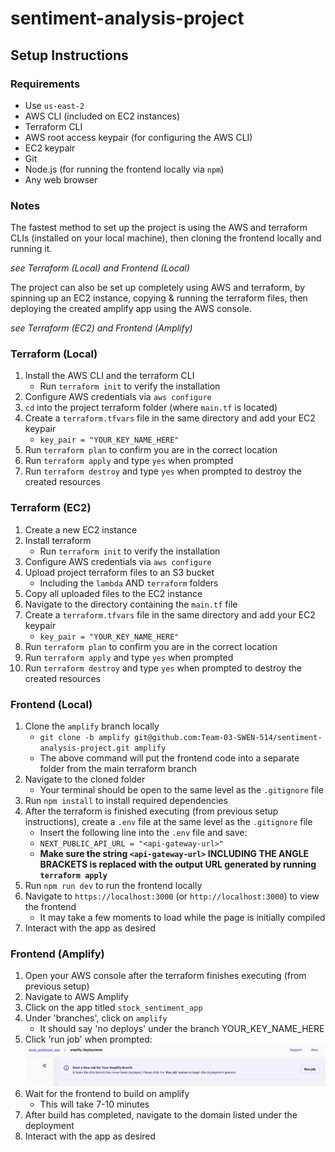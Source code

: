 # sentiment-analysis-project

## Setup Instructions

### Requirements

- Use `us-east-2`
- AWS CLI (included on EC2 instances)
- Terraform CLI
- AWS root access keypair (for configuring the AWS CLI)
- EC2 keypair
- Git
- Node.js (for running the frontend locally via `npm`)
- Any web browser

### Notes

The fastest method to set up the project is using the AWS and terraform CLIs (installed on your local machine), then cloning the frontend locally and running it. 

*see Terraform (Local) and Frontend (Local)*

The project can also be set up completely using AWS and terraform, by spinning up an EC2 instance, copying & running the terraform files, then deploying the created amplify app using the AWS console.

*see Terraform (EC2) and Frontend (Amplify)*

### Terraform (Local)

1. Install the AWS CLI and the terraform CLI
	- Run `terraform init` to verify the installation
2. Configure AWS credentials via `aws configure`
3. `cd` into the project terraform folder (where `main.tf` is located)
4. Create a `terraform.tfvars` file in the same directory and add your EC2 keypair
	- `key_pair = "YOUR_KEY_NAME_HERE"`
5. Run `terraform plan` to confirm you are in the correct location
6. Run `terraform apply` and type `yes` when prompted
7. Run `terraform destroy` and type `yes` when prompted to destroy the created resources

### Terraform (EC2)

1. Create a new EC2 instance
2. Install terraform
	- Run `terraform init` to verify the installation
3. Configure AWS credentials via `aws configure`
4. Upload project terraform files to an S3 bucket
	- Including the `lambda` AND `terraform` folders
5. Copy all uploaded files to the EC2 instance
6. Navigate to the directory containing the `main.tf` file
7. Create a `terraform.tfvars` file in the same directory and add your EC2 keypair
	- `key_pair = "YOUR_KEY_NAME_HERE"`
8. Run `terraform plan` to confirm you are in the correct location
9. Run `terraform apply` and type `yes` when prompted
10. Run `terraform destroy` and type `yes` when prompted to destroy the created resources

### Frontend (Local)

1. Clone the `amplify` branch locally
	- `git clone -b amplify git@github.com:Team-03-SWEN-514/sentiment-analysis-project.git amplify`
	- The above command will put the frontend code into a separate folder from the main terraform branch
2. Navigate to the cloned folder
	- Your terminal should be open to the same level as the `.gitignore` file
3. Run `npm install` to install required dependencies
4. After the terraform is finished executing (from previous setup instructions), create a `.env` file at the same level as the `.gitignore` file 
	- Insert the following line into the `.env` file and save:
	- `NEXT_PUBLIC_API_URL = "<api-gateway-url>"`
	- **Make sure the string `<api-gateway-url>` INCLUDING THE ANGLE BRACKETS is replaced with the output URL generated by running `terraform apply`**
5. Run `npm run dev` to run the frontend locally
6. Navigate to `https://localhost:3000` (or `http://localhost:3000`) to view the frontend
	- It may take a few moments to load while the page is initially compiled
7. Interact with the app as desired

### Frontend (Amplify)

1. Open your AWS console after the terraform finishes executing (from previous setup)
2. Navigate to AWS Amplify
3. Click on the app titled `stock_sentiment_app`
4. Under 'branches', click on `amplify`
	- It should say 'no deploys' under the branch YOUR_KEY_NAME_HERE
5. Click 'run job' when prompted:
![alt text](image.png)
6. Wait for the frontend to build on amplify
	- This will take 7-10 minutes
7. After build has completed, navigate to the domain listed under the deployment
8. Interact with the app as desired